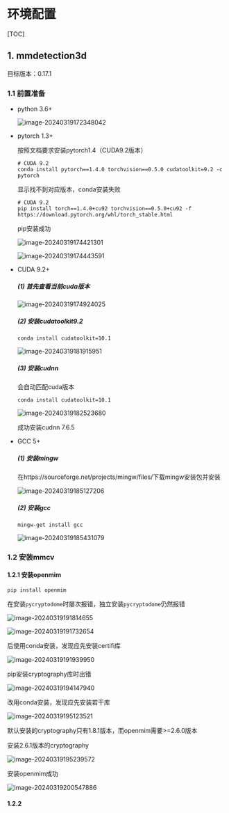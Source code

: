 # 环境配置

[TOC]

## 1. mmdetection3d

目标版本：0.17.1

### 1.1 前置准备

+ python 3.6+

  ![image-20240319172348042](./环境配置.assets/image-20240319172348042.png)

+ pytorch 1.3+

  按照文档要求安装pytorch1.4（CUDA9.2版本）

  ```shell
  # CUDA 9.2
  conda install pytorch==1.4.0 torchvision==0.5.0 cudatoolkit=9.2 -c pytorch
  ```

  显示找不到对应版本，conda安装失败

  ```shell
  # CUDA 9.2
  pip install torch==1.4.0+cu92 torchvision==0.5.0+cu92 -f https://download.pytorch.org/whl/torch_stable.html
  ```

  pip安装成功

  ![image-20240319174421301](./环境配置.assets/image-20240319174421301.png)

  ![image-20240319174443591](./环境配置.assets/image-20240319174443591.png)

+ CUDA 9.2+

  ##### (1) 首先查看当前cuda版本

  ![image-20240319174924025](./环境配置.assets/image-20240319174924025.png)

  ##### (2) 安装cudatoolkit9.2

  ```shell
  conda install cudatoolkit=10.1
  ```
  ![image-20240319181915951](./环境配置.assets/image-20240319181915951.png)

  ##### (3) 安装cudnn

  会自动匹配cuda版本

  ```shell
  conda install cudatoolkit=10.1
  ```

  ![image-20240319182523680](./环境配置.assets/image-20240319182523680.png)

  成功安装cudnn 7.6.5

+ GCC 5+

  ##### (1) 安装mingw

  在https://sourceforge.net/projects/mingw/files/下载mingw安装包并安装

  ![image-20240319185127206](./环境配置.assets/image-20240319185127206.png)

  ##### (2) 安装gcc

  ```shell
  mingw-get install gcc
  ```

  ![image-20240319185431079](./环境配置.assets/image-20240319185431079.png)

### 1.2 安装mmcv

#### 1.2.1 安装openmim

```shell
pip install openmim
```

在安装`pycryptodome`时屡次报错，独立安装`pycryptodome`仍然报错

![image-20240319191814655](./环境配置.assets/image-20240319191814655.png)

![image-20240319191732654](./环境配置.assets/image-20240319191732654.png)

后使用conda安装，发现应先安装certifi库

![image-20240319191939950](./环境配置.assets/image-20240319191939950.png)

pip安装cryptography库时出错

![image-20240319194147940](./环境配置.assets/image-20240319194147940.png)

改用conda安装，发现应先安装若干库

![image-20240319195123521](./环境配置.assets/image-20240319195123521.png)

默认安装的cryptography只有1.8.1版本，而openmim需要>=2.6.0版本

安装2.6.1版本的cryptography

![image-20240319195239572](./环境配置.assets/image-20240319195239572.png)

安装openmim成功

![image-20240319200547886](./环境配置.assets/image-20240319200547886.png)

#### 1.2.2